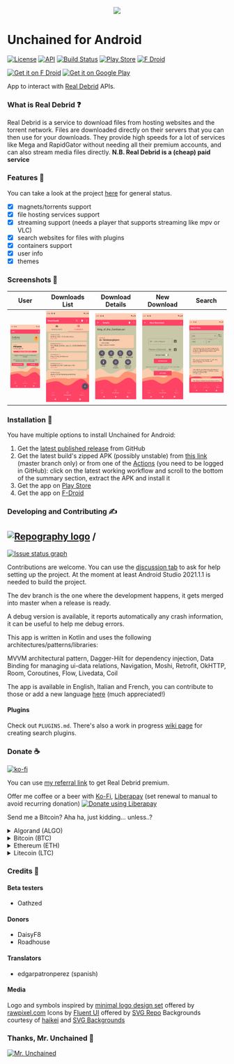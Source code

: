 <p align="center">
  <img width="300" src="https://raw.githubusercontent.com/LivingWithHippos/unchained-android/master/extra_assets/graphics/logo.svg">
</p>

# Unchained for Android

[![License](https://img.shields.io/badge/License-GPLv3-blue.svg)](https://www.gnu.org/licenses/gpl-3.0)   [![API](https://img.shields.io/badge/API-22%2B-brightgreen.svg?style=flat)](https://android-arsenal.com/api?level=22)    [![Build Status](https://img.shields.io/github/actions/workflow/status/LivingWithHippos/unchained-android/build.yaml?branch=master)](https://github.com/LivingWithHippos/unchained-android/actions)    [![Play Store](https://img.shields.io/badge/play%20store-available-brightgreen)](https://play.google.com/store/apps/details?id=com.github.livingwithhippos.unchained)      [![F Droid](https://img.shields.io/f-droid/v/com.github.livingwithhippos.unchained)](https://f-droid.org/packages/com.github.livingwithhippos.unchained/)


<a href='https://f-droid.org/packages/com.github.livingwithhippos.unchained/'><img  alt='Get it on F Droid' src="https://fdroid.gitlab.io/artwork/badge/get-it-on.png" height="75"/></a>  <a href='https://play.google.com/store/apps/details?id=com.github.livingwithhippos.unchained'><img alt='Get it on Google Play' src='https://play.google.com/intl/en_us/badges/static/images/badges/en_badge_web_generic.png' height="75"/></a> 





App to interact with [Real Debrid](https://real-debrid.com/) APIs.

### What is Real Debrid :question:

Real Debrid is a service to download files from hosting websites and the torrent network.
Files are downloaded directly on their servers that you can then use for your downloads.
They provide high speeds for a lot of services like Mega and RapidGator without needing 
all their premium accounts, and can also stream media files directly. 
**N.B. Real Debrid is a (cheap) paid service**

### Features :memo:

You can take a look at the project [here](https://github.com/LivingWithHippos/unchained-android/projects/1) for general status.

- [x] magnets/torrents support
- [x] file hosting services support
- [x] streaming support (needs a player that supports streaming like mpv or VLC)
- [x] search websites for files with plugins
- [x] containers support
- [x] user info
- [x] themes

### Screenshots :iphone:

| User  | Downloads List | Download Details | New Download | Search |
| ------------- | ------------- | ------------- |------------- |------------- |
| <img width="150" src="/fastlane/metadata/android/en-US/images/phoneScreenshots/1.png?raw=true" alt="User Screen"> | <img width="150" src="/fastlane/metadata/android/en-US/images/phoneScreenshots/2.png?raw=true" alt="List of downloads"> | <img width="150" src="/fastlane/metadata/android/en-US/images/phoneScreenshots/3.png?raw=true" alt="Download details screen">  | <img width="150" src="/fastlane/metadata/android/en-US/images/phoneScreenshots/4.png?raw=true" alt="New download screen">  | <img width="150" src="/fastlane/metadata/android/en-US/images/phoneScreenshots/5.png?raw=true" alt="Search screen">  |


### Installation :calling:

You have multiple options to install Unchained for Android:

1. Get the [latest published release](https://github.com/LivingWithHippos/unchained-android/releases) from GitHub
2. Get the latest build's zipped APK (possibly unstable) from [this link](https://nightly.link/LivingWithHippos/unchained-android/workflows/build.yaml/master) (master branch only) or from one of the [Actions](https://github.com/LivingWithHippos/unchained-android/actions) (you need to be logged in GitHub): click on the latest working workflow and scroll to the bottom of the summary section, extract the APK and install it
3. Get the app on [Play Store](https://play.google.com/store/apps/details?id=com.github.livingwithhippos.unchained)
4. Get the app on [F-Droid](https://f-droid.org/packages/com.github.livingwithhippos.unchained/)

### Developing and Contributing :writing_hand:

## [![Repography logo](https://images.repography.com/logo.svg)](https://repography.com) /
[![Issue status graph](https://images.repography.com/28505435/LivingWithHippos/unchained-android/recent-activity/9be46c12746e55ef26535ea523c2bda5_issues.svg)](https://github.com/LivingWithHippos/unchained-android/issues)


Contributions are welcome. You can use the [discussion tab](https://github.com/LivingWithHippos/unchained-android/discussions) to ask for help setting up the project. At the moment at least Android Studio 2021.1.1 is needed to build the project.

The dev branch is the one where the development happens, it gets merged into master when a release is ready.

A debug version is available, it reports automatically any crash information, it can be useful to help me debug errors.

This app is written in Kotlin and uses the following architectures/patterns/libraries:

MVVM architectural pattern, Dagger-Hilt for dependency injection, Data Binding for managing ui-data relations, Navigation, Moshi, Retrofit, OkHTTP, Room, Coroutines, Flow, Livedata, Coil

The app is available in English, Italian and French, you can contribute to those or add a new language [here](https://localization.professiona.li/engage/unchained-for-android/) (much appreciated!)

#### Plugins

Check out `PLUGINS.md`. There's also a work in progress [wiki page](https://github.com/LivingWithHippos/unchained-android/wiki/Search-Engine) for creating search plugins.

### Donate :coffee:

[![ko-fi](https://ko-fi.com/img/githubbutton_sm.svg)](https://ko-fi.com/E1E412NFX7)

You can use [my referral link](http://real-debrid.com/?id=78841) to get Real Debrid premium.

Offer me coffee or a beer with [Ko-Fi](https://ko-fi.com/livingwithhippos), [Liberapay](https://liberapay.com/LivingWithHippos/donate) (set renewal to manual to avoid recurring donation) <noscript><a href="https://liberapay.com/LivingWithHippos/donate"><img alt="Donate using Liberapay" src="https://liberapay.com/assets/widgets/donate.svg"></a></noscript>

Send me a Bitcoin? Aha ha, just kidding… unless..?

<details>
<summary>Algorand (ALGO)</summary>
<br>
TO5D7VGONQRZR7P52EF2C3RJWLYNDA3E53F6SO3XCEGUHMSS3EH3D3TG6I
</details>

<details>
<summary>Bitcoin (BTC)</summary>
<br>
1PNZXRz77idWGhbMTRTG8iAuqnYY6tatb7
</details>

<details>
<summary>Ethereum (ETH)</summary>
<br>
0xf97bb71c898ac6d71c9fe065138b7134009f0599
</details>

<details>
<summary>Litecoin (LTC)</summary>
<br>
LWeoBVVmaYAiZ3oGaLAV9sV2dvY62XxdCF
</details>

### Credits :crown:

#### Beta testers

- Oathzed

#### Donors

- DaisyF8
- Roadhouse

#### Translators

- edgarpatronperez (spanish)

#### Media

Logo and symbols inspired by [minimal logo design set](https://www.rawpixel.com/image/843352/minimal-logo-designs-set) offered by [rawpixel.com](https://www.rawpixel.com)
Icons by [Fluent UI](https://www.svgrepo.com/collection/fluent-ui-icons-outlined/) offered by [SVG Repo](https://www.svgrepo.com/)
Backgrounds courtesy of [haikei](https://haikei.app/) and [SVG Backgrounds](https://www.svgbackgrounds.com/)

### Thanks, Mr. Unchained :muscle:

<a href="https://imgbb.com/"><img src="https://i.ibb.co/grzjQsT/Oliva.jpg" width=300 alt="Mr. Unchained" border="0"></a>


